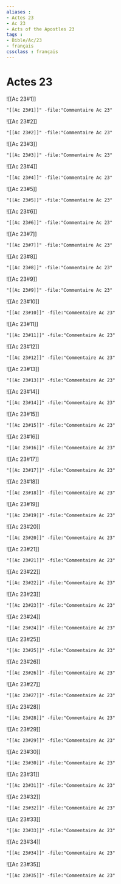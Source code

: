 ```yaml
---
aliases : 
- Actes 23
- Ac 23
- Acts of the Apostles 23
tags : 
- Bible/Ac/23
- français
cssclass : français
---
```


# Actes 23

![[Ac 23#1]]

```query
"[[Ac 23#1]]" -file:"Commentaire Ac 23"
```

![[Ac 23#2]]

```query
"[[Ac 23#2]]" -file:"Commentaire Ac 23"
```

![[Ac 23#3]]

```query
"[[Ac 23#3]]" -file:"Commentaire Ac 23"
```

![[Ac 23#4]]

```query
"[[Ac 23#4]]" -file:"Commentaire Ac 23"
```

![[Ac 23#5]]

```query
"[[Ac 23#5]]" -file:"Commentaire Ac 23"
```

![[Ac 23#6]]

```query
"[[Ac 23#6]]" -file:"Commentaire Ac 23"
```

![[Ac 23#7]]

```query
"[[Ac 23#7]]" -file:"Commentaire Ac 23"
```

![[Ac 23#8]]

```query
"[[Ac 23#8]]" -file:"Commentaire Ac 23"
```

![[Ac 23#9]]

```query
"[[Ac 23#9]]" -file:"Commentaire Ac 23"
```

![[Ac 23#10]]

```query
"[[Ac 23#10]]" -file:"Commentaire Ac 23"
```

![[Ac 23#11]]

```query
"[[Ac 23#11]]" -file:"Commentaire Ac 23"
```

![[Ac 23#12]]

```query
"[[Ac 23#12]]" -file:"Commentaire Ac 23"
```

![[Ac 23#13]]

```query
"[[Ac 23#13]]" -file:"Commentaire Ac 23"
```

![[Ac 23#14]]

```query
"[[Ac 23#14]]" -file:"Commentaire Ac 23"
```

![[Ac 23#15]]

```query
"[[Ac 23#15]]" -file:"Commentaire Ac 23"
```

![[Ac 23#16]]

```query
"[[Ac 23#16]]" -file:"Commentaire Ac 23"
```

![[Ac 23#17]]

```query
"[[Ac 23#17]]" -file:"Commentaire Ac 23"
```

![[Ac 23#18]]

```query
"[[Ac 23#18]]" -file:"Commentaire Ac 23"
```

![[Ac 23#19]]

```query
"[[Ac 23#19]]" -file:"Commentaire Ac 23"
```

![[Ac 23#20]]

```query
"[[Ac 23#20]]" -file:"Commentaire Ac 23"
```

![[Ac 23#21]]

```query
"[[Ac 23#21]]" -file:"Commentaire Ac 23"
```

![[Ac 23#22]]

```query
"[[Ac 23#22]]" -file:"Commentaire Ac 23"
```

![[Ac 23#23]]

```query
"[[Ac 23#23]]" -file:"Commentaire Ac 23"
```

![[Ac 23#24]]

```query
"[[Ac 23#24]]" -file:"Commentaire Ac 23"
```

![[Ac 23#25]]

```query
"[[Ac 23#25]]" -file:"Commentaire Ac 23"
```

![[Ac 23#26]]

```query
"[[Ac 23#26]]" -file:"Commentaire Ac 23"
```

![[Ac 23#27]]

```query
"[[Ac 23#27]]" -file:"Commentaire Ac 23"
```

![[Ac 23#28]]

```query
"[[Ac 23#28]]" -file:"Commentaire Ac 23"
```

![[Ac 23#29]]

```query
"[[Ac 23#29]]" -file:"Commentaire Ac 23"
```

![[Ac 23#30]]

```query
"[[Ac 23#30]]" -file:"Commentaire Ac 23"
```

![[Ac 23#31]]

```query
"[[Ac 23#31]]" -file:"Commentaire Ac 23"
```

![[Ac 23#32]]

```query
"[[Ac 23#32]]" -file:"Commentaire Ac 23"
```

![[Ac 23#33]]

```query
"[[Ac 23#33]]" -file:"Commentaire Ac 23"
```

![[Ac 23#34]]

```query
"[[Ac 23#34]]" -file:"Commentaire Ac 23"
```

![[Ac 23#35]]

```query
"[[Ac 23#35]]" -file:"Commentaire Ac 23"
```

